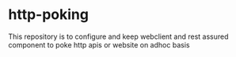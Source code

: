 # http-poking
This repository is to configure and keep webclient and rest assured component to poke http apis or website on adhoc basis
